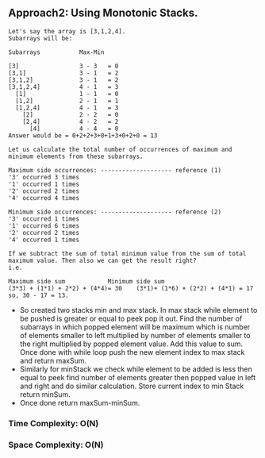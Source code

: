 ## Approach2: Using Monotonic Stacks.
```
Let's say the array is [3,1,2,4].
Subarrays will be:

Subarrays           Max-Min

[3]                 3 - 3	= 0
[3,1]				3 - 1	= 2
[3,1,2]				3 - 1	= 2
[3,1,2,4]			4 - 1	= 3
  [1]				1 - 1	= 0
  [1,2]				2 - 1	= 1
  [1,2,4]			4 - 1	= 3
	[2]				2 - 2	= 0
	[2,4]			4 - 2	= 2
	  [4]			4 - 4	= 0
Answer would be = 0+2+2+3+0+1+3+0+2+0 = 13

Let us calculate the total number of occurrences of maximum and minimum elements from these subarrays.

Maximum side occurrences: -------------------- reference (1)
'3' occurred 3 times
'1' occurred 1 times
'2' occurred 2 times
'4' occurred 4 times

Minimum side occurrences: -------------------- reference (2)
'3' occurred 1 times
'1' occurred 6 times
'2' occurred 2 times
'4' occurred 1 times

If we subtract the sum of total minimum value from the sum of total maximum value. Then also we can get the result right?
i.e.

Maximum side sum            Minimum side sum
(3*3) + (1*1) + 2*2) + (4*4)= 30    (3*1)+ (1*6) + (2*2) + (4*1) = 17
so, 30 - 17 = 13.
```

* So created two stacks min and max stack. In max stack while element to be pushed is greater or equal to peek pop it out. Find the number of subarrays in which popped element will be maximum which is number of elements smaller to left multiplied by number of elements smaller to the right multiplied by popped element value. Add this value to sum. Once done with while loop push the new element index to max stack and return maxSum.
* Similarly for minStack we check while element to be added is less then equal to peek find number of elements greater then popped value in left and right and do similar calculation. Store current index to min Stack return minSum.
* Once done return maxSum-minSum.

### Time Complexity: O(N)
### Space Complexity: O(N)

